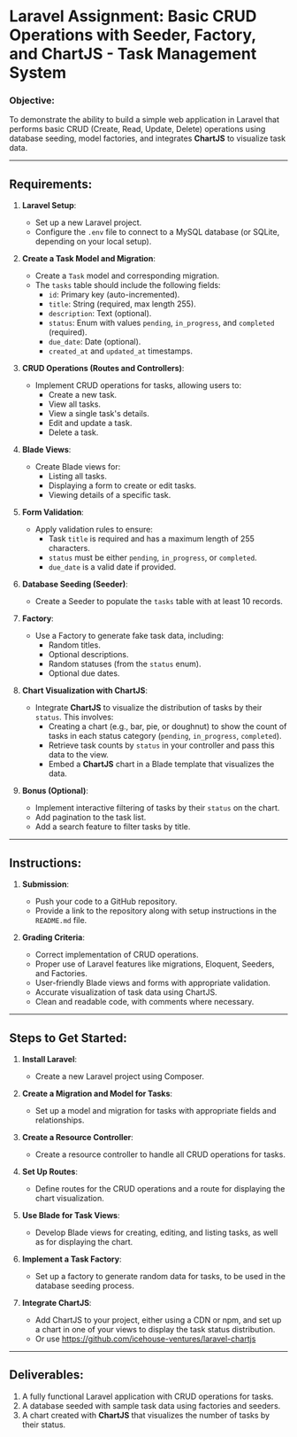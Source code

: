# Laravel Assignment: Basic CRUD Operations with Seeder, Factory, and ChartJS - Task Management System

### **Objective:**
To demonstrate the ability to build a simple web application in Laravel that performs basic CRUD (Create, Read, Update, Delete) operations using database seeding, model factories, and integrates **ChartJS** to visualize task data.

---

## **Requirements:**

1. **Laravel Setup**:
   - Set up a new Laravel project.
   - Configure the `.env` file to connect to a MySQL database (or SQLite, depending on your local setup).

2. **Create a Task Model and Migration**:
   - Create a `Task` model and corresponding migration.
   - The `tasks` table should include the following fields:
     - `id`: Primary key (auto-incremented).
     - `title`: String (required, max length 255).
     - `description`: Text (optional).
     - `status`: Enum with values `pending`, `in_progress`, and `completed` (required).
     - `due_date`: Date (optional).
     - `created_at` and `updated_at` timestamps.

3. **CRUD Operations (Routes and Controllers)**:
   - Implement CRUD operations for tasks, allowing users to:
     - Create a new task.
     - View all tasks.
     - View a single task's details.
     - Edit and update a task.
     - Delete a task.

4. **Blade Views**:
   - Create Blade views for:
     - Listing all tasks.
     - Displaying a form to create or edit tasks.
     - Viewing details of a specific task.

5. **Form Validation**:
   - Apply validation rules to ensure:
     - Task `title` is required and has a maximum length of 255 characters.
     - `status` must be either `pending`, `in_progress`, or `completed`.
     - `due_date` is a valid date if provided.

6. **Database Seeding (Seeder)**:
   - Create a Seeder to populate the `tasks` table with at least 10 records.

7. **Factory**:
   - Use a Factory to generate fake task data, including:
     - Random titles.
     - Optional descriptions.
     - Random statuses (from the `status` enum).
     - Optional due dates.

8. **Chart Visualization with ChartJS**:
   - Integrate **ChartJS** to visualize the distribution of tasks by their `status`. This involves:
     - Creating a chart (e.g., bar, pie, or doughnut) to show the count of tasks in each status category (`pending`, `in_progress`, `completed`).
     - Retrieve task counts by `status` in your controller and pass this data to the view.
     - Embed a **ChartJS** chart in a Blade template that visualizes the data.

9. **Bonus (Optional)**:
   - Implement interactive filtering of tasks by their `status` on the chart.
   - Add pagination to the task list.
   - Add a search feature to filter tasks by title.

---

## **Instructions:**

1. **Submission**:
   - Push your code to a GitHub repository.
   - Provide a link to the repository along with setup instructions in the `README.md` file.

2. **Grading Criteria**:
   - Correct implementation of CRUD operations.
   - Proper use of Laravel features like migrations, Eloquent, Seeders, and Factories.
   - User-friendly Blade views and forms with appropriate validation.
   - Accurate visualization of task data using ChartJS.
   - Clean and readable code, with comments where necessary.

---

## **Steps to Get Started**:

1. **Install Laravel**:
   - Create a new Laravel project using Composer.

2. **Create a Migration and Model for Tasks**:
   - Set up a model and migration for tasks with appropriate fields and relationships.

3. **Create a Resource Controller**:
   - Create a resource controller to handle all CRUD operations for tasks.

4. **Set Up Routes**:
   - Define routes for the CRUD operations and a route for displaying the chart visualization.

5. **Use Blade for Task Views**:
   - Develop Blade views for creating, editing, and listing tasks, as well as for displaying the chart.

6. **Implement a Task Factory**:
   - Set up a factory to generate random data for tasks, to be used in the database seeding process.

7. **Integrate ChartJS**:
   - Add ChartJS to your project, either using a CDN or npm, and set up a chart in one of your views to display the task status distribution.
   - Or use https://github.com/icehouse-ventures/laravel-chartjs

---

## **Deliverables**:
1. A fully functional Laravel application with CRUD operations for tasks.
2. A database seeded with sample task data using factories and seeders.
3. A chart created with **ChartJS** that visualizes the number of tasks by their status.
